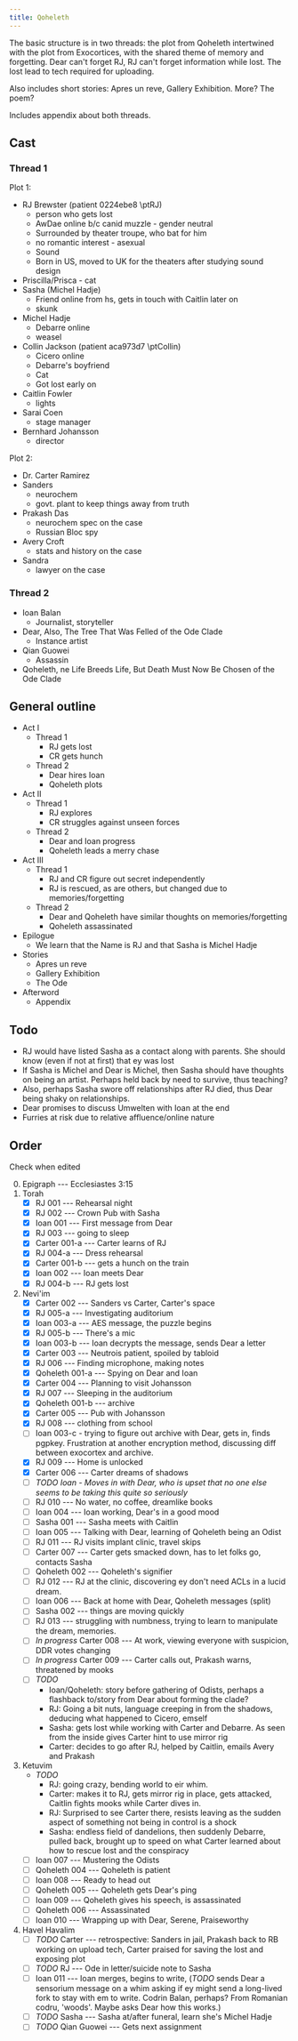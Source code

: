 ```yaml
---
title: Qoheleth
---
```


The basic structure is in two threads: the plot from Qoheleth intertwined with the plot from Exocortices, with the shared theme of memory and forgetting. Dear can't forget RJ, RJ can't forget information while lost. The lost lead to tech required for uploading.

Also includes short stories: Apres un reve, Gallery Exhibition. More? The poem?

Includes appendix about both threads.

## Cast

### Thread 1

Plot 1:
* RJ Brewster (patient 0224ebe8 \ptRJ)
    * person who gets lost
    * AwDae online b/c canid muzzle - gender neutral
    * Surrounded by theater troupe, who bat for him
    * no romantic interest - asexual
    * Sound
    * Born in US, moved to UK for the theaters after studying sound design
* Priscilla/Prisca - cat
* Sasha (Michel Hadje)
    * Friend online from hs, gets in touch with Caitlin later on
    * skunk
* Michel Hadje
    * Debarre online
    * weasel
* Collin Jackson (patient aca973d7 \ptCollin)
    * Cicero online
    * Debarre's boyfriend
    * Cat
    * Got lost early on
* Caitlin Fowler
    * lights
* Sarai Coen
    * stage manager
* Bernhard Johansson
    * director


Plot 2:
* Dr. Carter Ramirez
* Sanders
    * neurochem
    * govt. plant to keep things away from truth
* Prakash Das
    * neurochem spec on the case
    * Russian Bloc spy
* Avery Croft
    * stats and history on the case
* Sandra
    * lawyer on the case

### Thread 2

* Ioan Balan
    * Journalist, storyteller
* Dear, Also, The Tree That Was Felled of the Ode Clade
    * Instance artist
* Qian Guowei
    * Assassin
* Qoheleth, ne Life Breeds Life, But Death Must Now Be Chosen of the Ode Clade

## General outline

* Act I
    * Thread 1
        * RJ gets lost
        * CR gets hunch
    * Thread 2
        * Dear hires Ioan
        * Qoheleth plots
* Act II
    * Thread 1
        * RJ explores
        * CR struggles against unseen forces
    * Thread 2
        * Dear and Ioan progress
        * Qoheleth leads a merry chase
* Act III
    * Thread 1
        * RJ and CR figure out secret independently
        * RJ is rescued, as are others, but changed due to memories/forgetting
    * Thread 2
        * Dear and Qoheleth have similar thoughts on memories/forgetting
        * Qoheleth assassinated
* Epilogue
    * We learn that the Name is RJ and that Sasha is Michel Hadje
* Stories
    * Apres un reve
    * Gallery Exhibition
    * The Ode
* Afterword
    * Appendix

## Todo

* RJ would have listed Sasha as a contact along with parents. She should know (even if not at first) that ey was lost
* If Sasha is Michel and Dear is Michel, then Sasha should have thoughts on being an artist. Perhaps held back by need to survive, thus teaching?
* Also, perhaps Sasha swore off relationships after RJ died, thus Dear being shaky on relationships.
* Dear promises to discuss Umwelten with Ioan at the end
* Furries at risk due to relative affluence/online nature

## Order

Check when edited

0. Epigraph --- Ecclesiastes 3:15
1. Torah
    * [X] RJ 001 --- Rehearsal night
    * [X] RJ 002 --- Crown Pub with Sasha
    * [X] Ioan 001 --- First message from Dear
    * [X] RJ 003 --- going to sleep
    * [X] Carter 001-a --- Carter learns of RJ
    * [X] RJ 004-a --- Dress rehearsal
    * [X] Carter 001-b --- gets a hunch on the train
    * [X] Ioan 002 --- Ioan meets Dear
    * [X] RJ 004-b --- RJ gets lost
2. Nevi'im
    * [X] Carter 002 --- Sanders vs Carter, Carter's space
    * [X] RJ 005-a --- Investigating auditorium
    * [X] Ioan 003-a --- AES message, the puzzle begins
    * [X] RJ 005-b --- There's a mic
    * [X] Ioan 003-b --- Ioan decrypts the message, sends Dear a letter
    * [X] Carter 003 --- Neutrois patient, spoiled by tabloid
    * [X] RJ 006 --- Finding microphone, making notes
    * [X] Qoheleth 001-a --- Spying on Dear and Ioan
    * [X] Carter 004 --- Planning to visit Johansson
    * [X] RJ 007 --- Sleeping in the auditorium
    * [X] Qoheleth 001-b --- archive
    * [X] Carter 005 --- Pub with Johansson
    * [X] RJ 008 --- clothing from school
    * [ ] Ioan 003-c - trying to figure out archive with Dear, gets in, finds pgpkey. Frustration at another encryption method, discussing diff between exocortex and archive.
    * [X] RJ 009 --- Home is unlocked
    * [X] Carter 006 --- Carter dreams of shadows
    * [ ] *TODO Ioan - Moves in with Dear, who is upset that no one else seems to be taking this quite so seriously*
    * [ ] RJ 010 --- No water, no coffee, dreamlike books
    * [ ] Ioan 004 --- Ioan working, Dear's in a good mood
    * [ ] Sasha 001 --- Sasha meets with Caitlin
    * [ ] Ioan 005 --- Talking with Dear, learning of Qoheleth being an Odist
    * [ ] RJ 011 --- RJ visits implant clinic, travel skips
    * [ ] Carter 007 --- Carter gets smacked down, has to let folks go, contacts Sasha
    * [ ] Qoheleth 002 --- Qoheleth's signifier
    * [ ] RJ 012 --- RJ at the clinic, discovering ey don't need ACLs in a lucid dream.
    * [ ] Ioan 006 --- Back at home with Dear, Qoheleth messages (split)
    * [ ] Sasha 002 --- things are moving quickly
    * [ ] RJ 013 --- struggling with numbness, trying to learn to manipulate the dream, memories.
    * [ ] *In progress* Carter 008 --- At work, viewing everyone with suspicion, DDR votes changing
    * [ ] *In progress* Carter 009 --- Carter calls out, Prakash warns, threatened by mooks
    * [ ] *TODO*
        * Ioan/Qoheleth: story before gathering of Odists, perhaps a flashback to/story from Dear about forming the clade?
        * RJ: Going a bit nuts, language creeping in from the shadows, deducing what happened to Cicero, emself
        * Sasha: gets lost while working with Carter and Debarre. As seen from the inside gives Carter hint to use mirror rig
        * Carter: decides to go after RJ, helped by Caitlin, emails Avery and Prakash
3. Ketuvim
    * *TODO*
        * RJ: going crazy, bending world to eir whim.
        * Carter: makes it to RJ, gets mirror rig in place, gets attacked, Caitlin fights mooks while Carter dives in.
        * RJ: Surprised to see Carter there, resists leaving as the sudden aspect of something not being in control is a shock
        * Sasha: endless field of dandelions, then suddenly Debarre, pulled back, brought up to speed on what Carter learned about how to rescue lost and the conspiracy
    * [ ] Ioan 007 --- Mustering the Odists
    * [ ] Qoheleth 004 --- Qoheleth is patient
    * [ ] Ioan 008 --- Ready to head out
    * [ ] Qoheleth 005 --- Qoheleth gets Dear's ping
    * [ ] Ioan 009 --- Qoheleth gives his speech, is assassinated
    * [ ] Qoheleth 006 --- Assassinated
    * [ ] Ioan 010 --- Wrapping up with Dear, Serene, Praiseworthy
4. Havel Havalim
    * [ ] *TODO* Carter --- retrospective: Sanders in jail, Prakash back to RB working on upload tech, Carter praised for saving the lost and exposing plot
    * [ ] *TODO* RJ --- Ode in letter/suicide note to Sasha
    * [ ] Ioan 011 --- Ioan merges, begins to write, (*TODO* sends Dear a sensorium message on a whim asking if ey might send a long-lived fork to stay with em to write. Codrin Balan, perhaps? From Romanian codru, 'woods'. Maybe asks Dear how this works.)
    * [ ] *TODO* Sasha --- Sasha at/after funeral, learn she's Michel Hadje
    * [ ] *TODO* Qian Guowei --- Gets next assignment
